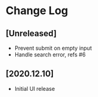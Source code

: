 # Change Log

## [Unreleased]
  - Prevent submit on empty input
  - Handle search error, refs #6

## [2020.12.10]
  - Initial UI release
